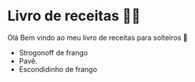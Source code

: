 # Livro de receitas :man_cook:

Olá Bem vindo ao meu livro de receitas para solteiros :wave:

- Strogonoff de frango
- Pavê.
- Escondidinho de frango
